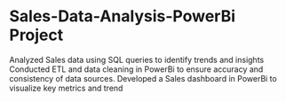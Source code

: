 # Sales-Data-Analysis-PowerBi Project
Analyzed Sales data using SQL queries to identify trends and insights
Conducted ETL and data cleaning in PowerBi to ensure accuracy and consistency of data sources.
Developed a Sales dashboard in PowerBi to visualize key metrics and trend 
